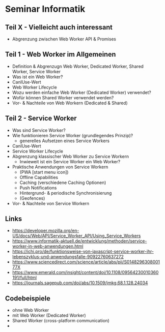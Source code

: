 # Seminar Informatik

## Teil X - Vielleicht auch interessant
* Abgrenzung zwischen Web Worker API & Promises

## Teil 1 - Web Worker im Allgemeinen
* Definition & Abgrenzugn Web Worker, Dedicated Worker, Shared Worker, Service Worker
* Was ist ein Web Worker?
* CanIUse-Wert
* Web Worker Lifecycle
* Wozu werden einfache Web Worker (Dedicated Worker) verwendet?
* Wofür können Shared Worker verwendet werden?
* Vor- & Nachteile von Web Workern (Dedicated & Shared)

## Teil 2 - Service Worker
* Was sind Service Worker?
* Wie funktionieren Service Worker (grundlegendes Prinzip)?
  * generelles Aufsetzen eines Service Workers
* CanIUse-Wert
* Service Worker Lifecycle
* Abgrenzung klassischer Web Worker zu Service Workern
  * Inwieweit ist ein Service Worker ein Web Worker?
* Praktische Anwendungen von Service Workern
  * (PWA [start menu icon])
  * Offline Capabilities
  * Caching (verschiedene Caching Optionen)
  * Push Notifications
  * Hintergrund- & periodische Synchronisierung
  * (Geofences)
* Vor- & Nachteile von Service Workern

## Links
* https://developer.mozilla.org/en-US/docs/Web/API/Service_Worker_API/Using_Service_Workers
* https://www.informatik-aktuell.de/entwicklung/methoden/service-worker-in-web-anwendungen.html
* https://ichi.pro/de/funktionsweise-von-javascript-service-worker-ihr-lebenszyklus-und-anwendungsfalle-90922760637272
* https://www.sciencedirect.com/science/article/abs/pii/S014829630800177X
* https://www.emerald.com/insight/content/doi/10.1108/09564230010360191/full/html
* https://journals.sagepub.com/doi/abs/10.1509/jmkg.68.1.128.24034

## Codebeispiele
* ohne Web Worker
* mit Web Worker (Dedicated Worker)
* Shared Worker (cross-platform communication)
* 